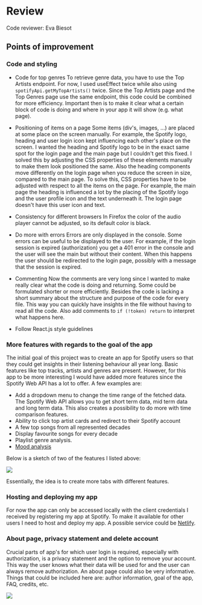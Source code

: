 # Review
Code reviewer: Eva Biesot

## Points of improvement

### Code and styling
* Code for top genres
To retrieve genre data, you have to use the Top Artists endpoint. For now, I used useEffect twice while also using `spotifyApi.getMyTopArtists()` twice. Since the Top Artists page and the Top Genres page use the same endpoint, this code could be combined for more efficiency. Important then is to make it clear what a certain block of code is doing and where in your app it will show (e.g. what page).

* Positioning of items on a page
Some items (div's, images, ...) are placed at some place on the screen manually. For example, the Spotify logo, heading and user login icon kept influencing each other's place on the screen. I wanted the heading and Spotify logo to be in the exact same spot for the login page and the main page but I couldn't get this fixed. I solved this by adjusting the CSS properties of these elements manually to make them look positioned the same. Also the heading components move differently on the login page when you reduce the screen in size, compared to the main page. To solve this, CSS properties have to be adjusted with respect to all the items on the page. For example, the main page the heading is influenced a lot by the placing of the Spotify logo and the user profile icon and the text underneath it. The login page doesn't have this user icon and text. 

* Consistency for different browsers
In Firefox the color of the audio player cannot be adjusted, so its default color is black.

* Do more with errors
Errors are only displayed in the console. Some errors can be useful to be displayed to the user. For example, if the login session is expired (authorization) you get a 401 error in the console and the user will see the main but without their content. When this happens the user should be redirected to the login page, possibly with a message that the session is expired.

* Commenting
Now the comments are very long since I wanted to make really clear what the code is doing and returning. Some could be formulated shorter or more efficiently. Besides the code is lacking a short summary about the structure and purpose of the code for every file. This way you can quickly have insights in the file without having to read all the code. Also add comments to `if (!token) return` to interpret what happens here.

* Follow React.js style guidelines

### More features with regards to the goal of the app
The initial goal of this project was to create an app for Spotify users so that they could get insights in their listening behaviour all year long. Basic features like top tracks, artists and genres are present. However, for this app to be more interesting I would have added more features since the Spotify Web API has a lot to offer. A few examples are:

* Add a dropdown menu to change the time range of the fetched data. The Spotify Web API allows you to get short term data, mid term data and long term data. This also creates a possibility to do more with time comparison features.
* Ability to click top artist cards and redirect to their Spotify account
* A few top songs from all represented decades
* Display favourite songs for every decade
* Playlist genre analysis.
* [Mood analysis](https://developer.spotify.com/documentation/web-api/reference/#/operations/get-audio-features)

Below is a sketch of two of the features I listed above:

<img src="doc/review_suggestion2.png">

Essentially, the idea is to create more tabs with different features. 

### Hosting and deploying my app
For now the app can only be accessed locally with the client credentials I received by registering my app at Spotify. To make it available for other users I need to host and deploy my app. A possible service could be [Netlify](https://www.netlify.com/). 

### About page, privacy statement and delete account
Crucial parts of app's for which user login is required, especially with authorization, is a privacy statement and the option to remove your account. This way the user knows what their data will be used for and the user can always remove authorization. An about page could also be very informative. Things that could be included here are: author information, goal of the app, FAQ, credits, etc. 

<img src="doc/review_suggestion1.png">